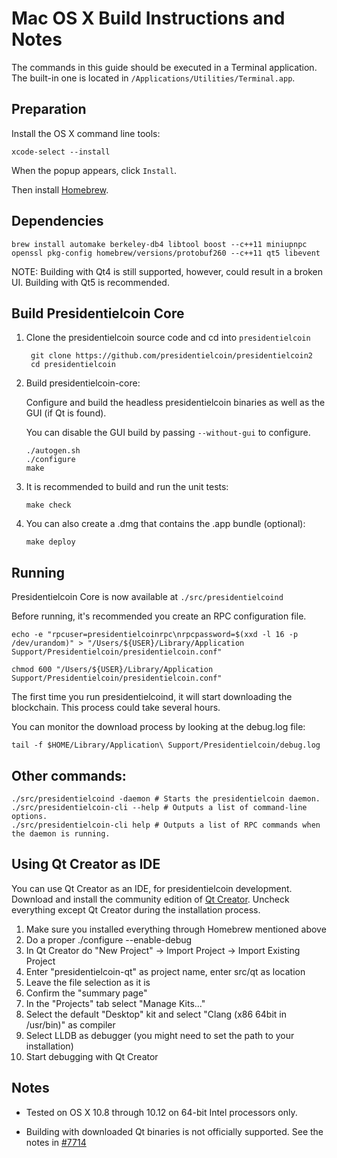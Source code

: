 Mac OS X Build Instructions and Notes
====================================
The commands in this guide should be executed in a Terminal application.
The built-in one is located in `/Applications/Utilities/Terminal.app`.

Preparation
-----------
Install the OS X command line tools:

`xcode-select --install`

When the popup appears, click `Install`.

Then install [Homebrew](http://brew.sh).

Dependencies
----------------------

    brew install automake berkeley-db4 libtool boost --c++11 miniupnpc openssl pkg-config homebrew/versions/protobuf260 --c++11 qt5 libevent

NOTE: Building with Qt4 is still supported, however, could result in a broken UI. Building with Qt5 is recommended.

Build Presidentielcoin Core
------------------------

1. Clone the presidentielcoin source code and cd into `presidentielcoin`

        git clone https://github.com/presidentielcoin/presidentielcoin2
        cd presidentielcoin

2.  Build presidentielcoin-core:

    Configure and build the headless presidentielcoin binaries as well as the GUI (if Qt is found).

    You can disable the GUI build by passing `--without-gui` to configure.

        ./autogen.sh
        ./configure
        make

3.  It is recommended to build and run the unit tests:

        make check

4.  You can also create a .dmg that contains the .app bundle (optional):

        make deploy

Running
-------

Presidentielcoin Core is now available at `./src/presidentielcoind`

Before running, it's recommended you create an RPC configuration file.

    echo -e "rpcuser=presidentielcoinrpc\nrpcpassword=$(xxd -l 16 -p /dev/urandom)" > "/Users/${USER}/Library/Application Support/Presidentielcoin/presidentielcoin.conf"

    chmod 600 "/Users/${USER}/Library/Application Support/Presidentielcoin/presidentielcoin.conf"

The first time you run presidentielcoind, it will start downloading the blockchain. This process could take several hours.

You can monitor the download process by looking at the debug.log file:

    tail -f $HOME/Library/Application\ Support/Presidentielcoin/debug.log

Other commands:
-------

    ./src/presidentielcoind -daemon # Starts the presidentielcoin daemon.
    ./src/presidentielcoin-cli --help # Outputs a list of command-line options.
    ./src/presidentielcoin-cli help # Outputs a list of RPC commands when the daemon is running.

Using Qt Creator as IDE
------------------------
You can use Qt Creator as an IDE, for presidentielcoin development.
Download and install the community edition of [Qt Creator](https://www.qt.io/download/).
Uncheck everything except Qt Creator during the installation process.

1. Make sure you installed everything through Homebrew mentioned above
2. Do a proper ./configure --enable-debug
3. In Qt Creator do "New Project" -> Import Project -> Import Existing Project
4. Enter "presidentielcoin-qt" as project name, enter src/qt as location
5. Leave the file selection as it is
6. Confirm the "summary page"
7. In the "Projects" tab select "Manage Kits..."
8. Select the default "Desktop" kit and select "Clang (x86 64bit in /usr/bin)" as compiler
9. Select LLDB as debugger (you might need to set the path to your installation)
10. Start debugging with Qt Creator

Notes
-----

* Tested on OS X 10.8 through 10.12 on 64-bit Intel processors only.

* Building with downloaded Qt binaries is not officially supported. See the notes in [#7714](https://github.com/presidentielcoin/presidentielcoin2/issues/7714)
